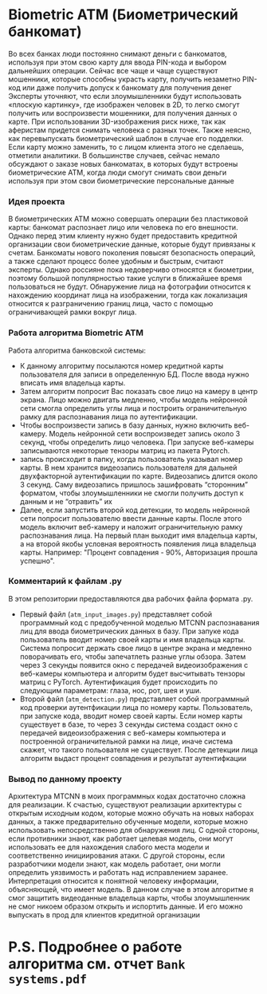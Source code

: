 # Biometric ATM (Биометрический банкомат)
Во всех банках люди постоянно снимают деньги с банкоматов, используя 
при этом свою карту для ввода PIN-кода и выбором дальнейших операции. 
Сейчас все чаще и чаще существуют мошенники, которые способны 
украсть карту, получить незаметно PIN-код или даже получить допуск к 
банкомату для получения денег
Эксперты уточняют, что если злоумышленники будут использовать 
«плоскую картинку», где изображен человек в 2D, то легко смогут 
получить или воспроизвести мошенники, для получения данных о карте. 
При использовании 3D-изображения риск ниже, так как аферистам 
придется снимать человека с разных точек. Также неясно, как 
перевыпускать биометрический шаблон в случае его подделки. Если карту 
можно заменить, то с лицом клиента этого не сделаешь, отметили 
аналитики. В большинстве случаев, сейчас немало обсуждают о заказе 
новых банкоматах, в которых будут встроены биометрические АТМ, когда 
люди смогут снимать свои деньги используя при этом свои 
биометрические персональные данные
### Идея проекта
В биометрических ATM можно совершать операции без 
пластиковой карты: банкомат распознает лицо или человека по его 
внешности. Однако перед этим клиенту нужно будет предоставить 
кредитной организации свои биометрические данные, которые будут 
привязаны к счетам. Банкоматы нового поколения повысят безопасность 
операций, а также сделают процесс более удобным и быстрым, считают 
эксперты. Однако россияне пока недоверчиво относятся к биометрии, 
поэтому большой популярностью такие услуги в ближайшее время 
пользоваться не будут.
Обнаружение лица на фотографии относится к нахождению координат 
лица на изображении, тогда как локализация относится к разграничению 
границ лица, часто с помощью ограничивающей рамки вокруг лица.
### Работа алгоритма Biometric ATM
Работа алгоритма банковской системы:
- К данному алгоритму посылаются номер кредитной карты пользователя 
для записи в определенную БД. После ввода нужно вписать имя владельца 
карты.
- Затем алгоритм попросит Вас показать свое лицо на камеру в центр 
экрана. Лицо можно двигать медленно, чтобы модель нейронной сети 
смогла определить углы лица и построить ограничительную рамку для 
распознавания лица по аутентификации.
- Чтобы воспроизвести запись в базу данных, нужно включить веб-камеру. 
Модель нейронной сети воспроизведет запись около 3 секунд, чтобы 
определить лицо человека. При запуске веб-камеры записываются 
некоторые тензоры матриц из пакета Pytorch.
- запись происходит в папку, когда пользователь 
указывал номер карты. В нем хранится видеозапись пользователя для 
дальней двухфакторной аутентификации по карте. Видеозапись длится 
около 3 секунд. Саму видеозапись пришлось зашифровать “сторонним” 
форматом, чтобы злоумышленники не смогли получить доступ к данным и 
не “отравить” их
- Далее, если запустить второй код детекции, то модель нейронной сети 
попросит пользователю ввести данные карты. После этого модель 
включит веб-камеру и наложит ограничительную рамку распознавания 
лица. На первый план выходит имя владельца карты, а на второй якобы 
условная вероятность появления лица владельца карты. Например: "Процент совпадения - 90%, Авторизация прошла успешно".
### Комментарий к файлам .py
В этом репозитории предоставляются два рабочих файла формата .py.
- Первый файл (`atm_input_images.py`) представляет собой программный код с предобученной моделью MTCNN распознавания лиц для ввода биометрических данных в базу. При запуке кода пользователь
вводит номер своей карты и имя владельца карты. Система попросит держать свое лицо в центре экрана и медленно поворачивать его, чтобы запечатлеть разные углы обзора. Затем через 3 секунды появится окно с передачей видеоизображения с веб-камеры компьютера и алгоритм будет высчитывать тензоры матриц с PyTorch. Аутентификация будет происходить по следующим параметрам: глаза, нос, рот, шея и уши.
- Второй файл (`atm_detection.py`) представляет собой программный код проверки аутентфикации лица по номеру карты. Пользователь, при запуске кода, вводит номер своей карты. Если номер карты существует в базе, то через 3 секунды система создаст окно с передачей видеоизображения с веб-камеры компьютера и построенной ограничительной рамки на лице, иначе система скажет, что такого польователя не существует. После детекции лица алгоритм выдаст процент совпадения и результат аутентифкации
### Вывод по данному проекту
Архитектура MTCNN в моих программных кодах достаточно сложна для реализации. К счастью, 
существуют реализации архитектуры с открытым исходным кодом, 
которые можно обучать на новых наборах данных, а также 
предварительно обученные модели, которые можно использовать 
непосредственно для обнаружения лиц. С одной стороны, если противники знают, как работает целевая модель, 
они могут использовать ее для нахождения слабого места модели и 
соответственно инициирования атаки. С другой стороны, если 
разработчики модели знают, как модель работает, они могли определить 
уязвимость и работать над исправлением заранее. Интерпретация 
относится к понятной человеку информации, объясняющей, что имеет 
модель. В данном случае в этом алгоритме я смог защитить видеоданные 
владельца карты, чтобы злоумышленник не смог никоем образом открыть 
и испортить данные. И его можно выпускать в прод для клиентов кредитной организации
# P.S. Подробнее о работе алгоритма см. отчет `Bank systems.pdf`
